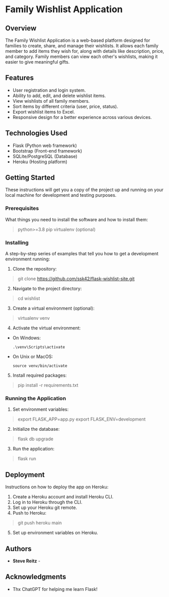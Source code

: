 # Family Wishlist Application

## Overview

The Family Wishlist Application is a web-based platform designed for families to create, share, and manage their wishlists. It allows each family member to add items they wish for, along with details like description, price, and category. Family members can view each other's wishlists, making it easier to give meaningful gifts.

## Features

- User registration and login system.
- Ability to add, edit, and delete wishlist items.
- View wishlists of all family members.
- Sort items by different criteria (user, price, status).
- Export wishlist items to Excel.
- Responsive design for a better experience across various devices.

## Technologies Used

- Flask (Python web framework)
- Bootstrap (Front-end framework)
- SQLite/PostgreSQL (Database)
- Heroku (Hosting platform)

## Getting Started

These instructions will get you a copy of the project up and running on your local machine for development and testing purposes.

### Prerequisites

What things you need to install the software and how to install them:

> python>=3.8
> pip
> virtualenv (optional)


### Installing

A step-by-step series of examples that tell you how to get a development environment running:

1. Clone the repository:
> git clone https://github.com/ssk42/flask-wishlist-site.git

2. Navigate to the project directory:
> cd wishlist

3. Create a virtual environment (optional):
> virtualenv venv

4. Activate the virtual environment:
- On Windows:
  ```
  .\venv\Scripts\activate
  ```
- On Unix or MacOS:
  ```
  source venv/bin/activate
  ```
5. Install required packages:
> pip install -r requirements.txt


### Running the Application

1. Set environment variables:
> export FLASK_APP=app.py
> export FLASK_ENV=development

2. Initialize the database:
> flask db upgrade

3. Run the application:
> flask run


## Deployment

Instructions on how to deploy the app on Heroku:

1. Create a Heroku account and install Heroku CLI.
2. Log in to Heroku through the CLI.
3. Set up your Heroku git remote.
4. Push to Heroku:
>git push heroku main
5. Set up environment variables on Heroku.


## Authors

- **Steve Reitz** - 


## Acknowledgments

- Thx ChatGPT for helping me learn Flask!
